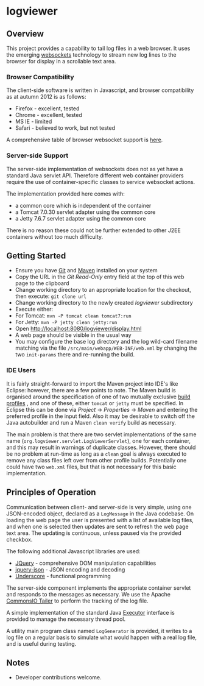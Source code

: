 # logviewer

## Overview

This project provides a capability to tail log files in a web browser. It uses the emerging 
[websockets](http://en.wikipedia.org/wiki/WebSocket) technology to stream new log lines to the browser for 
display in a scrollable text area.

### Browser Compatibility

The client-side software is written in Javascript, and browser compatibility as at autumn 2012 is as follows:

- Firefox - excellent, tested
- Chrome - excellent, tested
- MS IE - limited
- Safari - believed to work, but not tested

A comprehensive table of browser websocket support is [here](http://caniuse.com/websockets).

### Server-side Support

The server-side implementation of websockets does not as yet have a standard Java servlet API. Therefore
different web container providers require the use of container-specific classes to service websocket
actions.

The implementation provided here comes with:

- a common core which is independent of the container
- a Tomcat 7.0.30 servlet adapter using the common core
- a Jetty 7.6.7 servlet adapter using the common core

There is no reason these could not be further extended to other J2EE containers without too much difficulty.
  
## Getting Started
 
- Ensure you have [Git](http://git-scm.com/) and [Maven](http://maven.apache.org/) installed on your system
- Copy the URL in the _Git Read-Only_ entry field at the top of this web page to the clipboard
- Change working directory to an appropriate location for the checkout, then execute: `git clone url`
- Change working directory to the newly created _logviewer_ subdirectory
- Execute either:
 - For Tomcat: `mvn -P tomcat clean tomcat7:run`
 - For Jetty:  `mvn -P jetty clean jetty:run`
- Open [http://localhost:8080/logviewer/display.html](http://localhost:8080/logviewer/display.html)
- A web page should be visible in the usual way
- You may configure the base log directory and the log wild-card filename matching via the file
`/src/main/webapp/WEB-INF/web.xml` by changing the two `init-params` there and re-running the build.

### IDE Users

It is fairly straight-forward to import the Maven project into IDE's like Eclipse: however, there
are a few points to note. The Maven build is organised around the specification of one of two
mutually exclusive
[build profiles](http://maven.apache.org/guides/introduction/introduction-to-profiles.html) , and one
of these, either `tomcat` or `jetty` must be specified. In Eclipse this can be done via _Project_ &rarr;
_Properties_ &rarr; _Maven_ and entering the preferred profile in the input field. Also it may be
desirable to switch off the Java autobuilder and run a Maven `clean verify` build as necessary.

The main problem is that there are two servlet implementations of the same name (`org.logviewer.servlet.LogViewerServlet`),
one for each container, and this may result in warnings of duplicate classes. However, there should be no
problem at run-time as long as a `clean` goal is always executed to remove any class files left over from other profile builds.
Potentially one could have two `web.xml` files, but that is not necessary for this basic implementation.

## Principles of Operation
 
Communication between client- and server-side is very simple, using one JSON-encoded object, declared as a `LogMessage`
in the Java codebase. On loading the web page the user is presented with a list of available log files, and
when one is selected then updates are sent to refresh the web page text area. The updating is continuous, unless
paused via the provided checkbox.
  
The following additional Javascript libraries are used:

- [JQuery](http://jquery.com/) - comprehensive DOM manipulation capabilities
- [jquery-json](http://code.google.com/p/jquery-json/) - JSON encoding and decoding  
- [Underscore](http://documentcloud.github.com/underscore/) - functional programming

The server-side component implements the appropriate container servlet and responds to the messages as necessary. We use the
Apache [CommonsIO Tailer](http://commons.apache.org/io/api-release/index.html?org/apache/commons/io/input/Tailer.html)
to perform the tracking of the log file.

A simple implementation of the standard Java [Executor](http://docs.oracle.com/javase/6/docs/api/index.html?java/util/concurrent/Executor.html)
interface is provided to manage the necessary thread pool.

A utility main program class named `LogGenerator` is provided, it writes to a log file on a regular basis to simulate what would
happen with a real log file, and is useful during testing.

## Notes

- Developer contributions welcome.

  